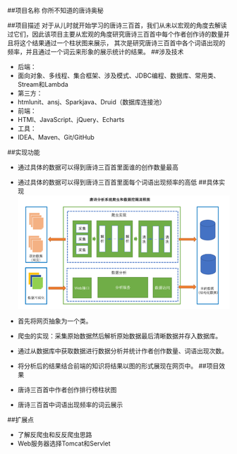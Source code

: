 ##项目名称
你所不知道的唐诗奥秘

##项目描述
对于从儿时就开始学习的唐诗三百首，我们从未以宏观的角度去解读过它们，因此该项目主要从宏观的角度研究唐诗三百首中每个作者创作诗的数量并且将这个结果通过一个柱状图来展示，
其次是研究唐诗三百首中各个词语出现的频率，并且通过一个词云来形象的展示统计的结果。
##涉及技术
+ 后端：
+ 面向对象、多线程、集合框架、涉及模式、JDBC编程、数据库、常用类、Stream和Lambda
+ 第三方：
+ htmlunit、ansj、Sparkjava、Druid（数据库连接池）
+ 前端：
+ HTMl、JavaScript、jQuery、Echarts
+ 工具：
+ IDEA、Maven、Git/GitHub

##实现功能
+ 通过具体的数据可以得到唐诗三百首里面谁的创作数量最高
+ 通过具体的数据可以得到唐诗三百首里面每个词语出现频率的高低
##具体实现
![](images/唐诗分析2.png)

+ 首先将网页抽象为一个类。
+ 爬虫的实现：采集原始数据然后解析原始数据最后清晰数据并存入数据库。
+ 通过从数据库中获取数据进行数据分析并统计作者创作数量、词语出现次数。
+ 将分析后的结果结合前端的知识将结果以图的形式展现在网页中。
##项目效果
+ 唐诗三百首中作者创作排行榜柱状图
+ 唐诗三百首中词语出现频率的词云展示


##扩展点
+ 了解反爬虫和反反爬虫思路
+ Web服务器选择Tomcat和Servlet


